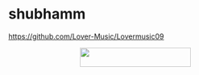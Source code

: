 # shubhamm
https://github.com/Lover-Music/Lovermusic09
<p align="center"><a href="https://dashboard.heroku.com/new?template=https://github.com/DarkAarush/shubhamm/tree/master"> <img src="https://img.shields.io/badge/Deploy%20On%20Heroku-black?style=for-the-badge&logo=heroku" width="220" height="38.45"/></a></p>

